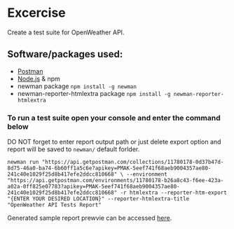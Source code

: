 # Excercise
Create a test suite for OpenWeather API.

## Software/packages used:
* <a href="https://www.postman.com/downloads/" target="_blank">Postman</a>
* <a href="https://nodejs.org/en/" target="_blank">Node.js</a> & npm
* newman package `npm install -g newman`
* newman-reporter-htmlextra package `npm install -g newman-reporter-htmlextra`

### To run a test suite open your console and enter the command below
DO NOT forget to enter report output path or just delete export option and report will be saved to `newman/` default forlder. 

`newman run "https://api.getpostman.com/collections/11780178-0d37b47d-8d75-46a0-ba74-6b60ff1a5c6e?apikey=PMAK-5eef741f68aeb9004357ae80-241c40e1029f25d8b417efe2ddcc810668" \ --environment "https://api.getpostman.com/environments/11780178-b26a8c43-f6ee-423a-a02a-0ff825e07783?apikey=PMAK-5eef741f68aeb9004357ae80-241c40e1029f25d8b417efe2ddcc810668" -r htmlextra --reporter-htm-export "{ENTER YOUR DESIRED LOCATION}" --reporter-htmlextra-title "OpenWeather API Tests Report"`

Generated sample report prewvie can be accessed <a href="https://htmlpreview.github.io/?https://github.com/shuushh/Excercises/blob/master/OpenWeather%20API%20Sample%20Report.html" target="_blank">here</a>.
